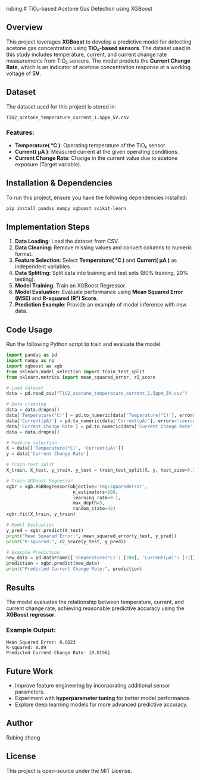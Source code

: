 rubing:# TiO₂-based Acetone Gas Detection using XGBoost

## Overview
This project leverages **XGBoost** to develop a predictive model for detecting acetone gas concentration using **TiO₂-based sensors**. The dataset used in this study includes temperature, current, and current change rate measurements from TiO₂ sensors. The model predicts the **Current Change Rate**, which is an indicator of acetone concentration response at a working voltage of **5V**.

## Dataset
The dataset used for this project is stored in:
```
TiO2_acetone_temperature_current_1.5ppm_5V.csv
```
### Features:
- **Temperature( °C )**: Operating temperature of the TiO₂ sensor.
- **Current( μA )**: Measured current at the given operating conditions.
- **Current Change Rate**: Change in the current value due to acetone exposure (Target variable).

## Installation & Dependencies
To run this project, ensure you have the following dependencies installed:
```bash
pip install pandas numpy xgboost scikit-learn
```

## Implementation Steps
1. **Data Loading**: Load the dataset from CSV.
2. **Data Cleaning**: Remove missing values and convert columns to numeric format.
3. **Feature Selection**: Select **Temperature( °C )** and **Current( μA )** as independent variables.
4. **Data Splitting**: Split data into training and test sets (80% training, 20% testing).
5. **Model Training**: Train an XGBoost Regressor.
6. **Model Evaluation**: Evaluate performance using **Mean Squared Error (MSE)** and **R-squared (R²) Score**.
7. **Prediction Example**: Provide an example of model inference with new data.

## Code Usage
Run the following Python script to train and evaluate the model:
```python
import pandas as pd
import numpy as np
import xgboost as xgb
from sklearn.model_selection import train_test_split
from sklearn.metrics import mean_squared_error, r2_score

# Load dataset
data = pd.read_csv("TiO2_acetone_temperature_current_1.5ppm_5V.csv")

# Data cleaning
data = data.dropna()
data['Temperature(°C)'] = pd.to_numeric(data['Temperature(°C)'], errors='coerce')
data['Current(μA)'] = pd.to_numeric(data['Current(μA)'], errors='coerce')
data['Current Change Rate'] = pd.to_numeric(data['Current Change Rate'], errors='coerce')
data = data.dropna()

# Feature selection
X = data[['Temperature(°C)', 'Current(μA)']]
y = data['Current Change Rate']

# Train-test split
X_train, X_test, y_train, y_test = train_test_split(X, y, test_size=0.2, random_state=42)

# Train XGBoost Regressor
xgbr = xgb.XGBRegressor(objective='reg:squarederror',
                         n_estimators=100,
                         learning_rate=0.1,
                         max_depth=5,
                         random_state=42)
xgbr.fit(X_train, y_train)

# Model Evaluation
y_pred = xgbr.predict(X_test)
print("Mean Squared Error:", mean_squared_error(y_test, y_pred))
print("R-squared:", r2_score(y_test, y_pred))

# Example Prediction
new_data = pd.DataFrame({'Temperature(°C)': [280], 'Current(μA)': [11]})
prediction = xgbr.predict(new_data)
print("Predicted Current Change Rate:", prediction)
```

## Results
The model evaluates the relationship between temperature, current, and current change rate, achieving reasonable predictive accuracy using the **XGBoost regressor**.

### Example Output:
```
Mean Squared Error: 0.0023
R-squared: 0.89
Predicted Current Change Rate: [0.0156]
```

## Future Work
- Improve feature engineering by incorporating additional sensor parameters.
- Experiment with **hyperparameter tuning** for better model performance.
- Explore deep learning models for more advanced predictive accuracy.

## Author
Rubing zhang

## License
This project is open-source under the MIT License.

